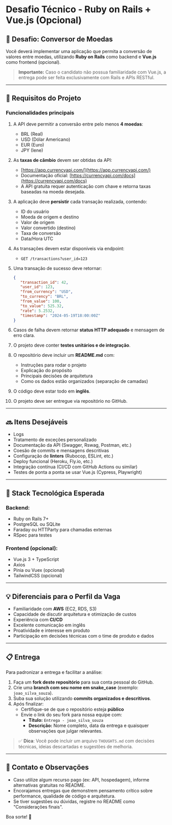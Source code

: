 # Desafio Técnico - Ruby on Rails + Vue.js (Opcional)

## 💸 Desafio: Conversor de Moedas

Você deverá implementar uma aplicação que permita a conversão de valores entre
moedas, utilizando **Ruby on Rails** como backend e **Vue.js** como frontend
(opcional).

> **Importante:** Caso o candidato não possua familiaridade com Vue.js, a
> entrega pode ser feita exclusivamente com Rails e APIs RESTful.

---

## 📆 Requisitos do Projeto

### Funcionalidades principais

1. A API deve permitir a conversão entre pelo menos **4 moedas**:

   - BRL (Real)
   - USD (Dólar Americano)
   - EUR (Euro)
   - JPY (Iene)

2. As **taxas de câmbio** devem ser obtidas da API:

   - [https://app.currencyapi.com/](https://app.currencyapi.com/)
   - Documentação oficial:
     [https://currencyapi.com/docs](https://currencyapi.com/docs)
   - A API gratuita requer autenticação com chave e retorna taxas baseadas na
     moeda desejada.

3. A aplicação deve **persistir** cada transação realizada, contendo:

   - ID do usuário
   - Moeda de origem e destino
   - Valor de origem
   - Valor convertido (destino)
   - Taxa de conversão
   - Data/Hora UTC

4. As transações devem estar disponíveis via endpoint:

   - `GET /transactions?user_id=123`

5. Uma transação de sucesso deve retornar:

   ```json
   {
      "transaction_id": 42,
      "user_id": 123,
      "from_currency": "USD",
      "to_currency": "BRL",
      "from_value": 100,
      "to_value": 525.32,
      "rate": 5.2532,
      "timestamp": "2024-05-19T18:00:00Z"
   }
   ```

6. Casos de falha devem retornar **status HTTP adequado** e mensagem de erro
   clara.

7. O projeto deve conter **testes unitários e de integração**.

8. O repositório deve incluir um **README.md** com:

   - Instruções para rodar o projeto
   - Explicação do propósito
   - Principais decisões de arquitetura
   - Como os dados estão organizados (separação de camadas)

9. O código deve estar todo em **inglês**.

10. O projeto deve ser entregue via repositório no GitHub.

---

## 🔜 Itens Desejáveis

- Logs
- Tratamento de exceções personalizado
- Documentação da API (Swagger, Rswag, Postman, etc.)
- Coesão de commits e mensagens descritivas
- Configuração de **linters** (Rubocop, ESLint, etc.)
- Deploy funcional (Heroku, Fly.io, etc.)
- Integração contínua (CI/CD com GitHub Actions ou similar)
- Testes de ponta a ponta se usar Vue.js (Cypress, Playwright)

---

## 🚀 Stack Tecnológica Esperada

### Backend:

- Ruby on Rails 7+
- PostgreSQL ou SQLite
- Faraday ou HTTParty para chamadas externas
- RSpec para testes

### Frontend (opcional):

- Vue.js 3 + TypeScript
- Axios
- Pinia ou Vuex (opcional)
- TailwindCSS (opcional)

---

## 💡 Diferenciais para o Perfil da Vaga

- Familiaridade com **AWS** (EC2, RDS, S3)
- Capacidade de discutir arquitetura e otimização de custos
- Experiência com **CI/CD**
- Excelente comunicação em inglês
- Proatividade e interesse em produto
- Participação em decisões técnicas com o time de produto e dados

---

## 📋 Entrega

Para padronizar a entrega e facilitar a análise:

1. Faça um **fork deste repositório** para sua conta pessoal do GitHub.
2. Crie uma **branch com seu nome em snake_case** (exemplo: `joao_silva_souza`).
3. Suba sua solução utilizando **commits organizados e descritivos**.
4. Após finalizar:
   - Certifique-se de que o repositório esteja **público**
   - Envie o link do seu fork para nossa equipe com:
     - **Título:** `Entrega - joao_silva_souza`
     - **Descrição:** Nome completo, data da entrega e quaisquer observações que
       julgar relevantes.

> ✅ **Dica**: Você pode incluir um arquivo `THOUGHTS.md` com decisões técnicas,
> ideias descartadas e sugestões de melhoria.

---

## 📢 Contato e Observações

- Caso utilize algum recurso pago (ex: API, hospedagem), informe alternativas
  gratuitas no README.
- Encorajamos entregas que demonstrem pensamento crítico sobre performance,
  qualidade de código e arquitetura.
- Se tiver sugestões ou dúvidas, registre no README como "Considerações finais".

Boa sorte! 🚀
